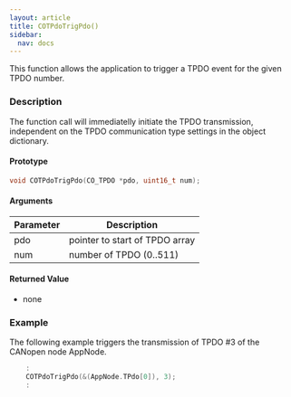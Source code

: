 ```yaml
---
layout: article
title: COTPdoTrigPdo()
sidebar:
  nav: docs
---
```


This function allows the application to trigger a TPDO event for the given TPDO number.

<!--more-->

### Description

The function call will immediatelly initiate the TPDO transmission, independent on the TPDO communication type settings in the object dictionary.

#### Prototype

```c
void COTPdoTrigPdo(CO_TPDO *pdo, uint16_t num);
```

#### Arguments

| Parameter | Description |
| --- | --- |
| pdo | pointer to start of TPDO array |
| num | number of TPDO (0..511) |

#### Returned Value

- none

### Example

The following example triggers the transmission of TPDO #3 of the CANopen node AppNode.

```c
    :
    COTPdoTrigPdo(&(AppNode.TPdo[0]), 3);
    :
```
